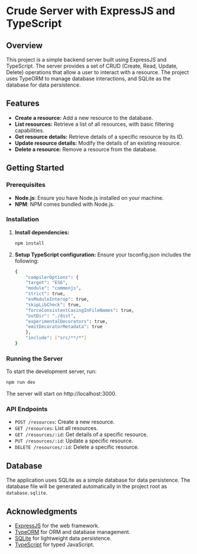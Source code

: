 
# Crude Server with ExpressJS and TypeScript

## Overview

This project is a simple backend server built using ExpressJS and TypeScript. The server provides a set of CRUD (Create, Read, Update, Delete) operations that allow a user to interact with a resource. The project uses TypeORM to manage database interactions, and SQLite as the database for data persistence.

## Features

- **Create a resource:** Add a new resource to the database.
- **List resources:** Retrieve a list of all resources, with basic filtering capabilities.
- **Get resource details:** Retrieve details of a specific resource by its ID.
- **Update resource details:** Modify the details of an existing resource.
- **Delete a resource:** Remove a resource from the database.

## Getting Started

### Prerequisites

- **Node.js**: Ensure you have Node.js installed on your machine.
- **NPM**: NPM comes bundled with Node.js.

### Installation

1. **Install dependencies:**
   ```bash
   npm install
   ```
2. **Setup TypeScript configuration:**
Ensure your tsconfig.json includes the following:
    ```bash
    {
        "compilerOptions": {
        "target": "ES6",
        "module": "commonjs",
        "strict": true,
        "esModuleInterop": true,
        "skipLibCheck": true,
        "forceConsistentCasingInFileNames": true,
        "outDir": "./dist",
        "experimentalDecorators": true,
        "emitDecoratorMetadata": true
        },
        "include": ["src/**/*"]
    }
   ```

### Running the Server
To start the development server, run:
   ```bash
   npm run dev
   ```
The server will start on http://localhost:3000.

### API Endpoints

-   `POST /resources`: Create a new resource.
-   `GET /resources`: List all resources.
-   `GET /resources/:id`: Get details of a specific resource.
-   `PUT /resources/:id`: Update a specific resource.
-   `DELETE /resources/:id`: Delete a specific resource.

## Database

The application uses SQLite as a simple database for data persistence. The database file will be generated automatically in the project root as `database.sqlite`.

## Acknowledgments

-   [ExpressJS](https://expressjs.com/) for the web framework.
-   [TypeORM](https://typeorm.io/) for ORM and database management.
-   [SQLite](https://www.sqlite.org/) for lightweight data persistence.
-   [TypeScript](https://www.typescriptlang.org/) for typed JavaScript.